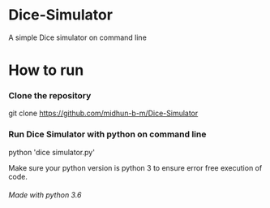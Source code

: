 # Dice-Simulator
A simple Dice simulator on command line

How to run
==========

### Clone the repository

git clone https://github.com/midhun-b-m/Dice-Simulator

### Run Dice Simulator with python on command line

python 'dice simulator.py'

Make sure your python version is python 3 to ensure error free execution of code.

###### Made with python 3.6

